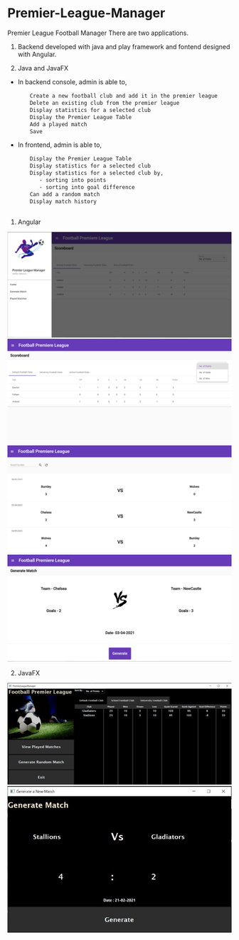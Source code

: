 # Premier-League-Manager

Premier League Football Manager
There are two applications.

1. Backend developed with java and play framework and fontend designed with Angular.

2. Java and JavaFX

- In backend console, admin is able to,
```
       Create a new football club and add it in the premier league
       Delete an existing club from the premier league
       Display statistics for a selected club
       Display the Premier League Table
       Add a played match       
       Save 
```

- In frontend, admin is able to,
```
       Display the Premier League Table
       Display statistics for a selected club
       Display statistics for a selected club by,
          - sorting into points
          - sorting into goal difference
       Can add a random match 
       Display match history
 
```

1. Angular

![ss_0](https://github.com/sashin2000/Premier-League-Manager/blob/master/Angular/ss/Screenshot_0.JPG)
![ss_1](https://github.com/sashin2000/Premier-League-Manager/blob/master/Angular/ss/Screenshot_1.png)
![ss_2](https://github.com/sashin2000/Premier-League-Manager/blob/master/Angular/ss/Screenshot_2.png)
![ss_3](https://github.com/sashin2000/Premier-League-Manager/blob/master/Angular/ss/Screenshot_3.png)

2. JavaFX

![ss_0](https://github.com/sashin2000/Premier-League-Manager/blob/master/JavaFX/ss/javafx1.JPG)
![ss_1](https://github.com/sashin2000/Premier-League-Manager/blob/master/JavaFX/ss/javafx2.JPG)

